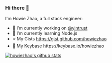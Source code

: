 ### Hi there 👋

I'm Howie Zhao, a full stack engineer:

- 🔭 I’m currently working on [@yintrust](https://github.com/yintrust)
- 🌱 I’m currently learning Node.js
- :star: My Gists <https://gist.github.com/howiezhao>
- :key: My Keybase <https://keybase.io/howiezhao>
<!--
- I'm currently a collaborator on these projects
- Topcoder: <https://www.topcoder.com/members/howiezhao>
- HackerOne: <https://hackerone.com/howiezhao>
- 👯 I’m looking to collaborate on ...
- 🤔 I’m looking for help with ...
- 💬 Ask me about ...
- 📫 How to reach me: ...
- 😄 Pronouns: ...
- ⚡ Fun fact: ...
- :books: My online books [About programming](https://howiezhao.gitbook.io/about-programming), [Use Windows like a programmer](https://howiezhao.gitbook.io/use-windows-like-a-programmer)
- :hammer: My tools [HowieZhao's liqi](https://howiezhao-liqi.readthedocs.io)
-->

[![howiezhao's github stats](https://github-readme-stats.vercel.app/api?username=howiezhao&show_icons=true&count_private=true)](https://github.com/anuraghazra/github-readme-stats)
<!--
Inaccurate
[![Top Langs](https://github-readme-stats.vercel.app/api/top-langs/?username=howiezhao)](https://github.com/anuraghazra/github-readme-stats)
-->
